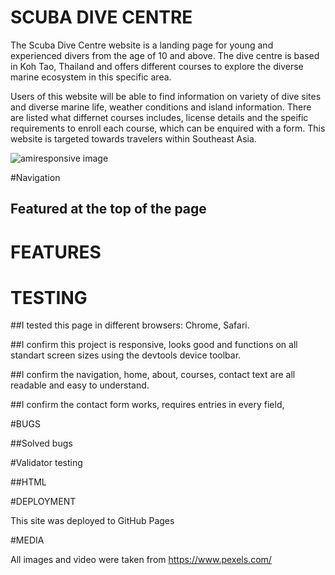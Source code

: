 # **SCUBA DIVE CENTRE**

The Scuba Dive Centre website is a landing page for young and experienced divers from the age of 10 and above. The dive centre is based in Koh Tao, Thailand and offers different courses to explore the diverse marine ecosystem in this specific area.

Users of this website will be able to find information on variety of dive sites and diverse marine life, weather conditions and island information. There are listed what differnet courses includes, license details and the speific requirements to enroll each course, which can be enquired with a form. This website is targeted towards travelers within Southeast Asia.

![amiresponsive image](viewports.jpg)

 #Navigation

## Featured at the top of the page

# FEATURES

# TESTING

##I tested this page in different browsers: Chrome, Safari.

##I confirm this project is responsive, looks good and functions on all standart screen sizes using the devtools device toolbar.

##I confirm the navigation, home, about, courses, contact text are all readable and easy to understand.

##I confirm the contact form works, requires entries in every field, 








#BUGS

##Solved bugs

#Validator testing

##HTML

#DEPLOYMENT

This site was deployed to GitHub Pages

#MEDIA

All images and video were taken from <https://www.pexels.com/>